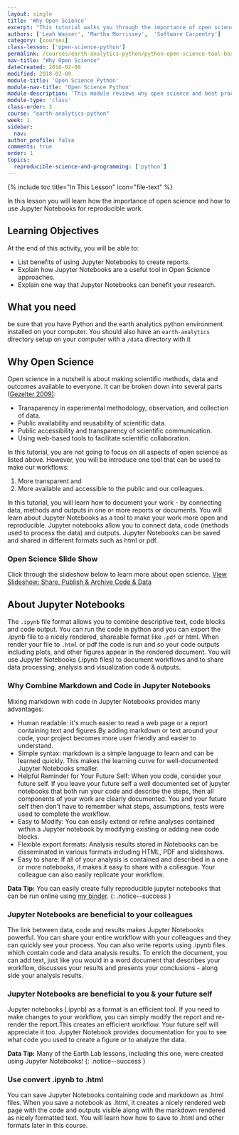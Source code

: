 ```yaml
---
layout: single
title: 'Why Open Science'
excerpt: "This tutorial walks you through the importance of open science and how to use Jupyter Notebooks for reproducible work."
authors: ['Leah Wasser', 'Martha Morrissey',  'Software Carpentry']
category: [courses]
class-lesson: ['open-science-python']
permalink: /courses/earth-analytics-python/python-open-science-tool-box/why-open-science/
nav-title: "Why Open Science"
dateCreated: 2018-02-08
modified: 2018-02-09
module-title: 'Open Science Python'
module-nav-title: 'Open Science Python'
module-description: 'This module reviews why open science and best practices in python.'
module-type: 'class'
class-order: 3
course: "earth-analytics-python"
week: 1
sidebar:
  nav:
author_profile: false
comments: true
order: 1
topics:
  reproducible-science-and-programming: ['python']
---
```

{% include toc title="In This Lesson" icon="file-text" %}

In this lesson you will learn how the importance of open science and how to use Jupyter Notebooks for reproducible work.
<div class='notice--success' markdown="1">

## <i class="fa fa-graduation-cap" aria-hidden="true"></i> Learning Objectives

At the end of this activity, you will be able to:

 * List benefits of using Jupyter Notebooks to create reports. 
 * Explain how Jupyter Notebooks are a useful tool in Open Science approaches. 
 * Explain one way that Jupyter Notebooks can benefit your research. 
 
 
## <i class="fa fa-check-square-o fa-2" aria-hidden="true"></i> What you need
 be sure that you have Python and  the earth analytics python environment installed on your computer.  You should also have an `earth-analytics` directory setup on your computer with a `/data` directory with it
 
 </div>
 
 

## Why Open Science 
Open science in a nutshell is about making scientific methods, data and outcomes
available to everyone. It can be broken down into several parts ([Gezelter 2009)](http://www.openscience.org/blog/?p=269):
* Transparency in experimental methodology, observation, and collection of data.
* Public availability and reusability of scientific data.
* Public accessibility and transparency of scientific communication.
* Using web-based tools to facilitate scientific collaboration.

In this tutorial, you are not going to focus on all aspects of open science as listed above. However, you will be introduce one tool that can be used to make our workflows:
1. More transparent and
2. More available and accessible to the public and our colleagues.

In this tutorial, you will learn how to document your work - by connecting data,
methods and outputs in one or more reports or documents. You will learn about Jupyter Notebooks as a tool to make your work more open and reproducible. Jupyter notebooks allow you to connect data, code (methods used to process the data) and outputs. Jupyter Notebooks can be saved and shared in different formats such as  html or pdf.


### Open Science Slide Show 

Click through the slideshow below to learn more about open science.
<a class="btn btn-info" href="{{ site.baseurl}}/slide-shows/share-publish-archive/" target= "_blank">
View Slideshow: Share, Publish & Archive Code & Data </a>



## About Jupyter Notebooks

The `.ipynb` file format allows you to combine descriptive text, code blocks and code output. You can run the code in python and you can export the .ipynb file to a nicely rendered, shareable format like `.pdf` or html. When render your file to `.html` or pdf the code is run and so your code outputs including plots, and other figures appear in the rendered document. You will use Jupyter Notebooks (.ipynb files) to document workflows and to share data processing, analysis and visualization code & outputs.


### Why Combine Markdown and Code in Jupyter Notebooks

Mixing markdown with code in Jupyter Notebooks provides many advantages:

* Human readable: it's much easier to read a web page or a report containing text and figures.By adding markdown or text around your code, your project becomes more user friendly and easier to understand.
* Simple syntax: markdown is a simple language to learn and can be learned quickly. This makes the learning curve for well-documented Jupyter Notebooks smaller. 
* Helpful Reminder for Your Future Self: When you code, consider your future self. If you leave your future self a well documented set of jupyter notebooks that both run your code and describe the steps, then all components of your work are clearly documented. You and your future self then don't have to remember what steps, assumptions, tests were used to complete the workflow.
* Easy to Modify: You can easily extend or refine analyses contained within a Jupyter notebook by modifying existing or adding new code blocks.
* Flexible export formats: Analysis results stored in Notebooks can be disseminated in various formats including HTML, PDF and slideshows.
* Easy to share: If all of your analysis is contained and described in a one or more notebooks, it makes it easy to share with a colleague. Your colleague can also easily replicate your workflow.


<i fa fa-star></i>**Data Tip:**
You can easily create fully reproducible jupyter notebooks that can be run online using [my binder](https://mybinder.org/). 
{: .notice--success }

### Jupyter Notebooks are beneficial to your colleagues

The link between data, code and results makes Jupyter Notebooks powerful. You can share your entire workflow with your colleagues and they can quickly see your process. You can also write reports using .ipynb files which contain code and data analysis results. To enrich the document, you can add text, just like you would in a word document that describes your workflow, discusses your results and presents your conclusions - along side your analysis results.

### Jupyter Notebooks are beneficial to you & your future self

Jupyter notebooks (.ipynb) as a format is an efficient tool. If you need to make changes to your workflow, you can simply modify the report and re-render the report.This creates an efficient workflow. Your future self will appreciate it too. Jupyter Notebook provides documentation for you to see what code you used to create a figure or to analyze the data.

<i fa fa-star></i>**Data Tip:**
Many of the Earth Lab lessons, including this one, were created using Jupyter Notebooks!
{: .notice--success }


### Use convert .ipynb to .html
You can save Jupyter Notebooks containing code and markdown as .html files. When you save a notebook as .html, it creates a nicely rendered web page with the code and outputs visible along with the markdown rendered as nicely formatted text. You will learn how how to save to .html and other formats later in this course.
